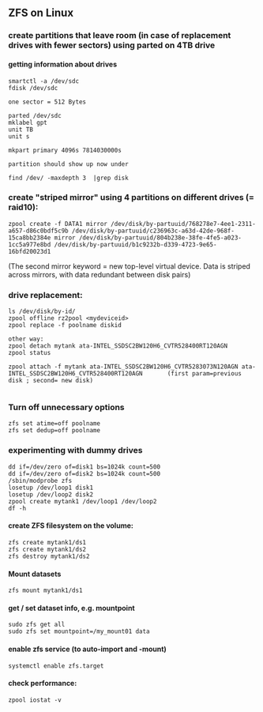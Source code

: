 ## ZFS on Linux

### create partitions that leave room (in case of replacement drives with fewer sectors) using parted on 4TB drive

#### getting information about drives
```
smartctl -a /dev/sdc
fdisk /dev/sdc

one sector = 512 Bytes

parted /dev/sdc
mklabel gpt
unit TB
unit s

mkpart primary 4096s 7814030000s

partition should show up now under

find /dev/ -maxdepth 3  |grep disk
```

### create "striped mirror" using 4 partitions on different drives (= raid10):
```
zpool create -f DATA1 mirror /dev/disk/by-partuuid/768278e7-4ee1-2311-a657-d86c0bdf5c9b /dev/disk/by-partuuid/c236963c-a63d-42de-968f-15ca8bb2384e mirror /dev/disk/by-partuuid/804b238e-38fe-4fe5-a023-1cc5a977e8bd /dev/disk/by-partuuid/b1c9232b-d339-4723-9e65-16bfd20023d1
```
(The second mirror keyword = new top-level virtual device. Data is striped across mirrors, with data redundant between disk pairs)

### drive replacement:

```
ls /dev/disk/by-id/
zpool offline rz2pool <mydeviceid>
zpool replace -f poolname diskid

other way:
zpool detach mytank ata-INTEL_SSDSC2BW120H6_CVTR528400RT120AGN
zpool status

zpool attach -f mytank ata-INTEL_SSDSC2BW120H6_CVTR5283073N120AGN ata-INTEL_SSDSC2BW120H6_CVTR528400RT120AGN       (first param=previous disk ; second= new disk)


```

### Turn off unnecessary options
```
zfs set atime=off poolname
zfs set dedup=off poolname
```

### experimenting with dummy drives
```
dd if=/dev/zero of=disk1 bs=1024k count=500
dd if=/dev/zero of=disk2 bs=1024k count=500
/sbin/modprobe zfs
losetup /dev/loop1 disk1
losetup /dev/loop2 disk2
zpool create mytank1 /dev/loop1 /dev/loop2
df -h
```
#### create ZFS filesystem on the volume:
```
zfs create mytank1/ds1
zfs create mytank1/ds2
zfs destroy mytank1/ds2
```

#### Mount datasets
```
zfs mount mytank1/ds1
```


#### get / set dataset info, e.g. mountpoint

```
sudo zfs get all
sudo zfs set mountpoint=/my_mount01 data
```

#### enable zfs service (to auto-import and -mount) 
```
systemctl enable zfs.target
```

#### check performance:
```
zpool iostat -v
```
